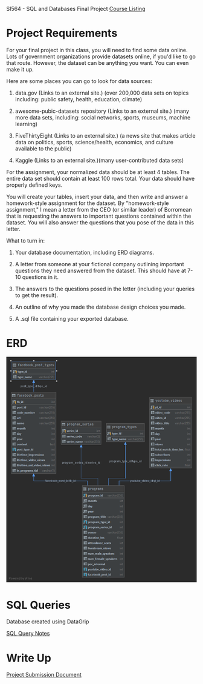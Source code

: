 SI564 - SQL and Databases Final Project
[Course Listing](https://www.si.umich.edu/programs/courses/564)

# Project Requirements

For your final project in this class, you will need to find some data online.  Lots of government organizations provide datasets online, if you'd like to go that route. However, the dataset can be anything you want.  You can even make it up. 

Here are some places you can go to look for data sources:

1. data.gov (Links to an external site.) (over 200,000 data sets on topics including: public safety, health, education, climate)

2. awesome-pubic-datasets repository (Links to an external site.) (many more data sets, including: social networks, sports, museums, machine learning)

3. FiveThirtyEight (Links to an external site.) (a news site that makes article data on politics, sports, science/health, economics, and culture available to the public)

4. Kaggle  (Links to an external site.)(many user-contributed data sets)

 

For the assignment, your normalized data should be at least 4 tables. The entire data set should contain at least 100 rows total. Your data should  have properly defined keys. 

You will create your tables, insert your data, and then write and answer a homework-style assignment for the dataset.  By "homework-style assignment," I mean a letter from the CEO (or similar leader) of Borromean that is requesting the answers to important questions contained within the dataset. You will also answer the questions that you pose of the data in this letter.

What to turn in:

1) Your database documentation, including ERD diagrams.

2) A letter from someone at your fictional company outlining important questions they need answered from the dataset.   This should have at 7-10 questions in it. 

3) The answers to the questions posed in the letter (including your queries to get the result).

4) An outline of why you made the database design choices you made. 

5)  A .sql file containing your exported database.

# ERD

![Entity Relationship Diagram](https://github.com/s-ryanlee/ChicagoCouncilSciTech/blob/2d19f9b31fe813773b399466081ee06d34f0d9e9/database/SI564_Project/assets/C2ST_programs_v2_erd.png)

# SQL Queries

Database created using DataGrip

[SQL Query Notes](https://github.com/s-ryanlee/ChicagoCouncilSciTech/blob/465c27c00481790b86ca5b4fdc4ed752f15cff0c/database/SI564_Project/proj_query_notes.pdf)

# Write Up
[Project Submission Document](https://github.com/s-ryanlee/ChicagoCouncilSciTech/blob/f95a439789fdc00a9de95d7926a52e68bac73d9e/database/SI564_Project/project_email_writeup.pdf)
